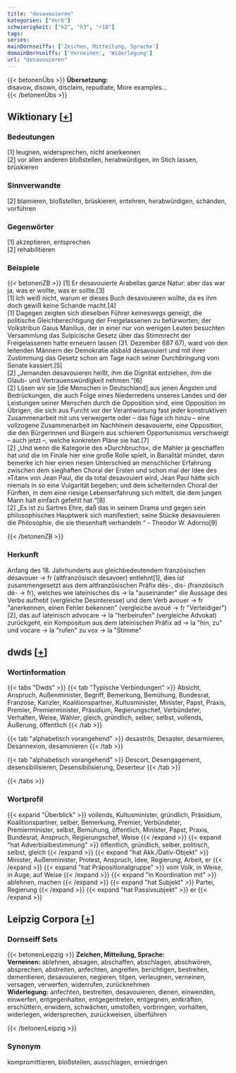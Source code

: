 ```yaml
---
title: "desavouieren"
kategorien: ["Verb"]
schwierigkeit: ["k2", "h3", "r18"]
tags:
series:
mainDornseiffs: ['Zeichen, Mitteilung, Sprache']
domainDornseiffs: ['Verneinen', 'Widerlegung']
url: "desavouieren"
---
```


{{< betonenÜbs >}}
**Übersetzung:**  
disavow, disown, disclaim, repudiate, More examples...  
{{< /betonenÜbs >}}

## Wiktionary [[+](https://de.wiktionary.org/wiki/desavouieren)]

### Bedeutungen
[1] leugnen, widersprechen, nicht anerkennen  
[2] vor allen anderen bloßstellen, herabwürdigen, im Stich lassen, brüskieren  

### Sinnverwandte
[2] blamieren, bloßstellen, brüskieren, entehren, herabwürdigen, schänden, vorführen  

### Gegenwörter
[1] akzeptieren, entsprechen  
[2] rehabilitieren  

### Beispiele
{{< betonenZB >}}
[1] Er desavouierte Arabellas ganze Natur: aber das war ja, was er wollte, was er sollte.[3]  
[1] Ich weiß nicht, warum er dieses Buch desavouieren wollte, da es ihm doch gewiß keine Schande macht.[4]  
[1] Dagegen zeigten sich dieselben Führer keineswegs geneigt, die politische Gleichberechtigung der Freigelassenen zu befürworten; der Volkstribun Gaius Manilius, der in einer nur von wenigen Leuten besuchten Versammlung das Sulpicische Gesetz über das Stimmrecht der Freigelassenen hatte erneuern lassen (31. Dezember 687 67), ward von den leitenden Männern der Demokratie alsbald desavouiert und mit ihrer Zustimmung das Gesetz schon am Tage nach seiner Durchbringung vom Senate kassiert.[5]  
[2] „Jemanden desavouieren heißt, ihm die Dignität entziehen, ihm die Glaub- und Vertrauenswürdigkeit nehmen.“[6]  
[2] Lösen wir sie [die Menschen in Deutschland] aus jenen Ängsten und Bedrückungen, die auch Folge eines Niederredens unseres Landes und der Leistungen seiner Menschen durch die Opposition sind, eine Opposition im Übrigen, die sich aus Furcht vor der Verantwortung fast jeder konstruktiven Zusammenarbeit mit uns verweigerte oder – das füge ich hinzu – eine vollzogene Zusammenarbeit im Nachhinein desavouierte, eine Opposition, die den Bürgerinnen und Bürgern aus schierem Opportunismus verschweigt – auch jetzt –, welche konkreten Pläne sie hat.[7]  
[2] „Und wenn die Kategorie des »Durchbruchs«, die Mahler ja geschaffen hat und die im Finale hier eine große Rolle spielt, in Banalität mündet, dann bemerke ich hier einen riesen Unterschied an menschlicher Erfahrung zwischen dem sieghaften Choral der Ersten und schon mal der Idee des »Titan« von Jean Paul, die da total desavouiert wird, Jean Paul hätte sich niemals in so eine Vulgarität begeben; und dem scheiternden Choral der Fünften, in dem eine riesige Lebenserfahrung sich mittelt, die dem jungen Mann halt einfach gefehlt hat.“[8]  
[2] „Es ist zu Sartres Ehre, daß das in seinem Drama und gegen sein philosophisches Hauptwerk sich manifestiert; seine Stücke desavouieren die Philosophie, die sie thesenhaft verhandeln.“ - Theodor W. Adorno[9]  

{{< /betonenZB >}}
### Herkunft
Anfang des 18. Jahrhunderts aus gleichbedeutendem französischen désavouer → fr (altfranzösisch desavoer) entlehnt[1], dies ist zusammengesetzt aus dem altfranzösischen Präfix dés-, dis- (französisch dé- → fr), welches wie lateinisches dis → la "auseinander" die Aussage des Verbs aufhebt (vergleiche Desinteresse) und dem Verb avouer → fr "anerkennen, einen Fehler bekennen" (vergleiche avoué → fr "Verteidiger")[2], das auf lateinisch advocare → la "herbeirufen" (vergleiche Advokat) zurückgeht, ein Kompositum aus dem lateinischen Präfix ad → la "hin, zu" und vocare → la "rufen" zu vox → la "Stimme"  



## dwds [[+](https://www.dwds.de/wb/desavouieren)]

### Wortinformation
{{< tabs "Dwds" >}}
{{< tab "Typische Verbindungen" >}}
Absicht, Anspruch, Außenminister, Begriff, Bemerkung, Bemühung, Bundesrat, Franzose, Kanzler, Koalitionspartner, Kultusminister, Minister, Papst, Praxis, Premier, Premierminister, Präsidium, Regierungschef, Verbündeter, Verhalten, Weise, Wähler, gleich, gründlich, selber, selbst, vollends, Äußerung, öffentlich
{{< /tab >}}

{{< tab "alphabetisch vorangehend" >}}
desaströs, Desaster, desarmieren, Desannexion, desaminieren
{{< /tab >}}

{{< tab "alphabetisch vorangehend" >}}
Descort, Desengagement, desensibilisieren, Desensibilisierung, Deserteur
{{< /tab >}}

{{< /tabs >}}

### Wortprofil
{{< expand "Überblick" >}} vollends, Kultusminister, gründlich, Präsidium, Koalitionspartner, selber, Bemerkung, Premier, Verbündeter, Premierminister, selbst, Bemühung, öffentlich, Minister, Papst, Praxis, Bundesrat, Anspruch, Regierungschef, Weise {{< /expand >}}
{{< expand "hat Adverbialbestimmung" >}} öffentlich, gründlich, selber, politisch, selbst, gleich {{< /expand >}}
{{< expand "hat Akk./Dativ-Objekt" >}} Minister, Außenminister, Protest, Anspruch, Idee, Regierung, Arbeit, er {{< /expand >}}
{{< expand "hat Präpositionalgruppe" >}} vom Volk, in Weise, in Auge, auf Weise {{< /expand >}}
{{< expand "in Koordination mit" >}} ablehnen, machen {{< /expand >}}
{{< expand "hat Subjekt" >}} Partei, Regierung {{< /expand >}}
{{< expand "hat Passivsubjekt" >}} er {{< /expand >}}

## Leipzig Corpora [[+](https://corpora.uni-leipzig.de/en/res?word=desavouieren&corpusId=deu_newscrawl-public_2018)]

### Dornseiff Sets
{{< betonenLeipzig >}}
**Zeichen, Mitteilung, Sprache:**  
**Verneinen:** ablehnen, absagen, abschaffen, abschlagen, abschwören, absprechen, abstreiten, anfechten, angreifen, berichtigen, bestreiten, dementieren, desavouieren, negieren, tilgen, verleugnen, verneinen, versagen, verwerfen, widerrufen, zurücknehmen  
**Widerlegung:** anfechten, bestreiten, desavouieren, dienen, einwenden, einwerfen, entgegenhalten, entgegentreten, entgegnen, entkräften, erschüttern, erwidern, schwächen, umstoßen, vorbringen, vorhalten, widerlegen, widersprechen, zurückweisen, überführen  

{{< /betonenLeipzig >}}

### Synonym
kompromittieren, bloßstellen, ausschlagen, erniedrigen


